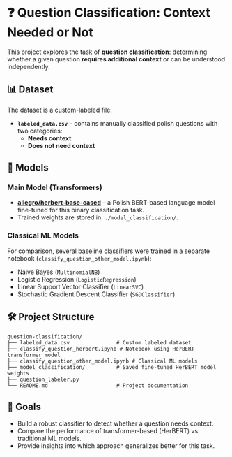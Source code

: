 # ❓ Question Classification: Context Needed or Not

This project explores the task of **question classification**: determining whether a given question **requires additional context** or can be understood independently.

## 📊 Dataset
The dataset is a custom-labeled file:  
- **`labeled_data.csv`** – contains manually classified polish questions with two categories:  
  - **Needs context**  
  - **Does not need context**

## 🧠 Models
### Main Model (Transformers)
- **[allegro/herbert-base-cased](https://huggingface.co/allegro/herbert-base-cased)** – a Polish BERT-based language model fine-tuned for this binary classification task.  
- Trained weights are stored in: `./model_classification/`.

### Classical ML Models
For comparison, several baseline classifiers were trained in a separate notebook (`classify_question_other_model.ipynb`):
- Naive Bayes (`MultinomialNB`)
- Logistic Regression (`LogisticRegression`)
- Linear Support Vector Classifier (`LinearSVC`)
- Stochastic Gradient Descent Classifier (`SGDClassifier`)

## 🛠️ Project Structure
```plaintext
question-classification/
├── labeled_data.csv               # Custom labeled dataset
├── classify_question_herbert.ipynb # Notebook using HerBERT transformer model
├── classify_question_other_model.ipynb # Classical ML models
├── model_classification/          # Saved fine-tuned HerBERT model weights
├── question_labeler.py
└── README.md                      # Project documentation
```

## 🎯 Goals
- Build a robust classifier to detect whether a question needs context.  
- Compare the performance of transformer-based (HerBERT) vs. traditional ML models.  
- Provide insights into which approach generalizes better for this task.

